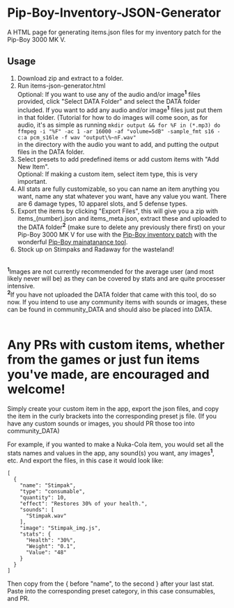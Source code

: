 # Pip-Boy-Inventory-JSON-Generator
A HTML page for generating items.json files for my inventory patch for the Pip-Boy 3000 MK V.

## Usage
1. Download zip and extract to a folder.  
2. Run items-json-generator.html  
   Optional: If you want to use any of the audio and/or image<sup>**1**</sup> files provided, click "Select DATA Folder" and select the DATA folder included. If you want to add any audio and/or image<sup>**1**</sup> files just put them in that folder. (Tutorial for how to do images will come soon, as for audio, it's as simple as running
   `mkdir output && for %F in (*.mp3) do ffmpeg -i "%F" -ac 1 -ar 16000 -af "volume=5dB" -sample_fmt s16 -c:a pcm_s16le -f wav "output\%~nF.wav"`  
   in the directory with the audio you want to add, and putting the output files in the DATA folder.  
5. Select presets to add predefined items or add custom items with "Add New Item".  
   Optional: If making a custom item, select item type, this is very important.  
6. All stats are fully customizable, so you can name an item anything you want, name any stat whatever you want, have any value you want. There are 6 damage types, 10 apparel slots, and 5 defense types.  
7. Export the items by clicking "Export Files", this will give you a zip with items_(number).json and items_meta.json, extract these and uploaded to the DATA folder<sup>**2**</sup> (make sure to delete any previously there first) on your Pip-Boy 3000 MK V for use with the [Pip-Boy inventory patch](https://github.com/AidanLeeCalamera/Pip-Boy-Inventory-Patch) with the wonderful [Pip-Boy mainatanance tool](https://pip-boy.com/3000-mk-v/maintenance).  
8. Stock up on Stimpaks and Radaway for the wasteland!

\
<sup>**1**</sup>Images are not currently recommended for the average user (and most likely never will be) as they can be covered by stats and are quite processer intensive.<br/>
<sup>**2**</sup>If you have not uploaded the DATA folder that came with this tool, do so now. If you intend to use any community items with sounds or images, these can be found in community_DATA and should also be placed into DATA.
<br/>
<br/>

# Any PRs with custom items, whether from the games or just fun items you've made, are encouraged and welcome!
Simply create your custom item in the app, export the json files, and copy the item in the curly brackets into the corresponding preset js file. (If you have any custom sounds or images, you should PR those too into community_DATA)<br/>

For example, if you wanted to make a Nuka-Cola item, you would set all the stats names and values in the app, any sound(s) you want, any images<sup>**1**</sup>, etc. And export the files, in this case it would look like:
```
[
  {
    "name": "Stimpak",
    "type": "consumable",
    "quantity": 10,
    "effect": "Restores 30% of your health.",
    "sounds": [
      "Stimpak.wav"
    ],
    "image": "Stimpak_img.js",
    "stats": {
      "Health": "30%",
      "Weight": "0.1",
      "Value": "48"
    }
  }
]
```
Then copy from the { before "name", to the second } after your last stat. Paste into the corresponding preset category, in this case consumables, and PR.

